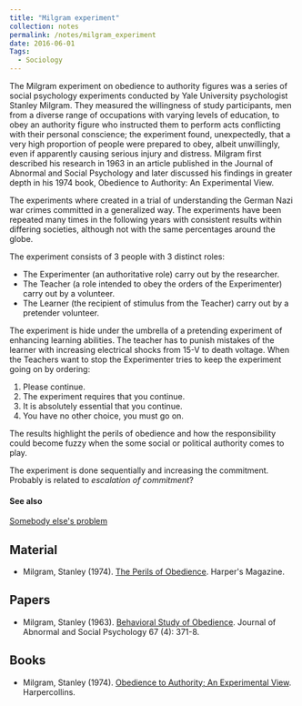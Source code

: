```yaml
---
title: "Milgram experiment"
collection: notes
permalink: /notes/milgram_experiment
date: 2016-06-01
Tags:
  - Sociology
---
```


The Milgram experiment on obedience to authority figures was a series of social psychology experiments conducted by Yale University psychologist Stanley Milgram. They measured the willingness of study participants, men from a diverse range of occupations with varying levels of education, to obey an authority figure who instructed them to perform acts conflicting with their personal conscience; the experiment found, unexpectedly, that a very high proportion of people were prepared to obey, albeit unwillingly, even if apparently causing serious injury and distress. Milgram first described his research in 1963 in an article published in the Journal of Abnormal and Social Psychology and later discussed his findings in greater depth in his 1974 book, Obedience to Authority: An Experimental View.

The experiments where created in a trial of understanding the German Nazi war crimes committed in a generalized way. The experiments have been repeated many times in the following years with consistent results within differing societies, although not with the same percentages around the globe.

The experiment consists of 3 people with 3 distinct roles:
* The Experimenter (an authoritative role) carry out by the researcher.
* The Teacher (a role intended to obey the orders of the Experimenter) carry out by a volunteer.
* The Learner (the recipient of stimulus from the Teacher) carry out by a pretender volunteer.

The experiment is hide under the umbrella of a pretending experiment of enhancing learning abilities. The teacher has to punish mistakes of the learner with increasing electrical shocks from 15-V to death voltage. When the Teachers want to stop the Experimenter tries to keep the experiment going on by ordering:

1. Please continue.
2. The experiment requires that you continue.
3. It is absolutely essential that you continue.
4. You have no other choice, you must go on.

The results highlight the perils of obedience and how the responsibility could become fuzzy when the some social or political authority comes to play.

The experiment is done sequentially and increasing the commitment. Probably is related to *escalation of commitment*?


#### See also
[Somebody else's problem](/notes/somebody_else's_problem)


## Material
* Milgram, Stanley (1974). [The Perils of Obedience](https://web.archive.org/web/20101216075927/http://home.swbell.net/revscat/perilsOfObedience.html). Harper's Magazine.


## Papers
* Milgram, Stanley (1963). [Behavioral Study of Obedience](http://academic.evergreen.edu/curricular/social_dilemmas/fall/Readings/Week_06/milgram.pdf). Journal of Abnormal and Social Psychology 67 (4): 371-8.


## Books
* Milgram, Stanley (1974). [Obedience to Authority; An Experimental View](https://www.goodreads.com/book/show/676723.Obedience_to_Authority). Harpercollins.



